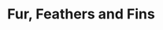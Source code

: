 ---
title: "Fur, Feathers and Fins"
address: "Unit 1, Corriewood Industrial Estate, Castlewellan, Co. Down, BT31 9NF"
tel: "07840 993097"
county: "Down"
category: "Zoos And Aquariums"
type: "Content"
lat: "054.2592480000"
lng: "-005.9305400000"
---